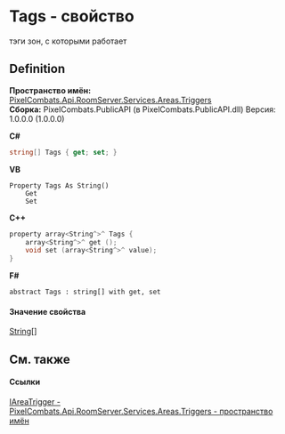 # Tags - свойство


тэги зон, с которыми работает



## Definition
**Пространство имён:** <a href="4f427198-2b1e-a053-5a6c-40f068fcb995">PixelCombats.Api.RoomServer.Services.Areas.Triggers</a>  
**Сборка:** PixelCombats.PublicAPI (в PixelCombats.PublicAPI.dll) Версия: 1.0.0.0 (1.0.0.0)

**C#**
``` C#
string[] Tags { get; set; }
```
**VB**
``` VB
Property Tags As String()
	Get
	Set
```
**C++**
``` C++
property array<String^>^ Tags {
	array<String^>^ get ();
	void set (array<String^>^ value);
}
```
**F#**
``` F#
abstract Tags : string[] with get, set
```



#### Значение свойства
<a href="https://learn.microsoft.com/dotnet/api/system.string" target="_blank" rel="noopener noreferrer">String</a>[]

## См. также


#### Ссылки
<a href="b0ea3d3a-a4ab-fda0-8ac2-b469dd6b3d8f">IAreaTrigger - </a>  
<a href="4f427198-2b1e-a053-5a6c-40f068fcb995">PixelCombats.Api.RoomServer.Services.Areas.Triggers - пространство имён</a>  
